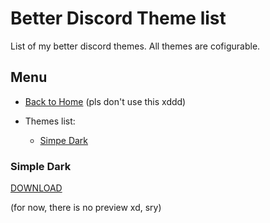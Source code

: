 # Better Discord Theme list

List of my better discord themes. All themes are cofigurable.

## Menu
- [Back to Home](https://kru1ik.github.io) (pls don't use this xddd)

- Themes list:
  - [Simpe Dark](#simple-dark)

### Simple Dark
[DOWNLOAD](https://kru1ik.github.io/bd-themes/Simple_dark/Simple_dark_kru1ik.theme.css)

(for now, there is no preview xd, sry)


